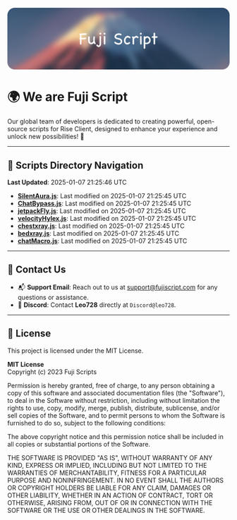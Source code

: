 ![Banner](.github/b.webp)

# 🌍 **We are Fuji Script**

Our global team of developers is dedicated to creating powerful, open-source scripts for Rise Client, designed to enhance your experience and unlock new possibilities! 🌟

---
<!-- SCRIPTS_NAVIGATION_START -->
## 📂 **Scripts Directory Navigation**

**Last Updated**: 2025-01-07 21:25:46 UTC

- **[SilentAura.js](scripts/SilentAura.js)**: Last modified on 2025-01-07 21:25:45 UTC
- **[ChatBypass.js](scripts/ChatBypass.js)**: Last modified on 2025-01-07 21:25:45 UTC
- **[jetpackFly.js](scripts/jetpackFly.js)**: Last modified on 2025-01-07 21:25:45 UTC
- **[velocityHylex.js](scripts/velocityHylex.js)**: Last modified on 2025-01-07 21:25:45 UTC
- **[chestxray.js](scripts/chestxray.js)**: Last modified on 2025-01-07 21:25:45 UTC
- **[bedxray.js](scripts/bedxray.js)**: Last modified on 2025-01-07 21:25:45 UTC
- **[chatMacro.js](scripts/chatMacro.js)**: Last modified on 2025-01-07 21:25:45 UTC

<!-- SCRIPTS_NAVIGATION_END -->

---

## 💬 **Contact Us**  
- 📬 **Support Email**: Reach out to us at [support@fujiscript.com](mailto:support@fujiscript.com) for any questions or assistance.  
- 💬 **Discord**: Contact **Leo728** directly at `Discord@leo728`.

---

## 📜 **License**

This project is licensed under the MIT License.  

**MIT License**  
Copyright (c) 2023 Fuji Scripts  

Permission is hereby granted, free of charge, to any person obtaining a copy of this software and associated documentation files (the "Software"), to deal in the Software without restriction, including without limitation the rights to use, copy, modify, merge, publish, distribute, sublicense, and/or sell copies of the Software, and to permit persons to whom the Software is furnished to do so, subject to the following conditions:  

The above copyright notice and this permission notice shall be included in all copies or substantial portions of the Software.  

THE SOFTWARE IS PROVIDED "AS IS", WITHOUT WARRANTY OF ANY KIND, EXPRESS OR IMPLIED, INCLUDING BUT NOT LIMITED TO THE WARRANTIES OF MERCHANTABILITY, FITNESS FOR A PARTICULAR PURPOSE AND NONINFRINGEMENT. IN NO EVENT SHALL THE AUTHORS OR COPYRIGHT HOLDERS BE LIABLE FOR ANY CLAIM, DAMAGES OR OTHER LIABILITY, WHETHER IN AN ACTION OF CONTRACT, TORT OR OTHERWISE, ARISING FROM, OUT OF OR IN CONNECTION WITH THE SOFTWARE OR THE USE OR OTHER DEALINGS IN THE SOFTWARE.  
